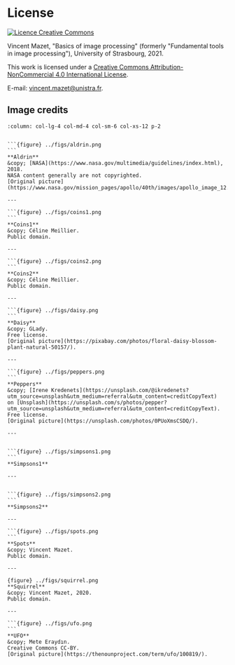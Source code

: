 # License

<a rel="license" href="http://creativecommons.org/licenses/by-nc/4.0/"><img alt="Licence Creative Commons" style="border-width:0" src="https://i.creativecommons.org/l/by-nc/4.0/88x31.png" /></a>
    
<span xmlns:cc="http://creativecommons.org/ns#" property="cc:attributionName">Vincent Mazet</span>,
"<span xmlns:dct="http://purl.org/dc/terms/" property="dct:title">Basics of image processing</span>"
(formerly "Fundamental tools in image processing"),
University of Strasbourg, 2021.

This work is licensed under a <a rel="license" href="http://creativecommons.org/licenses/by-nc/4.0/">Creative Commons Attribution-NonCommercial 4.0 International License</a>.

E-mail: <a href="mailto:vincent.mazet@unistra.fr">vincent.mazet@unistra.fr</a>.



## Image credits


````{panels}
:column: col-lg-4 col-md-4 col-sm-6 col-xs-12 p-2


```{figure} ../figs/aldrin.png
```
**Aldrin**
&copy; [NASA](https://www.nasa.gov/multimedia/guidelines/index.html), 2018.
NASA content generally are not copyrighted.
[Original picture](https://www.nasa.gov/mission_pages/apollo/40th/images/apollo_image_12.html)

---

```{figure} ../figs/coins1.png
```
**Coins1**
&copy; Céline Meillier.
Public domain.

---

```{figure} ../figs/coins2.png
```
**Coins2**
&copy; Céline Meillier.
Public domain.

---

```{figure} ../figs/daisy.png
```
**Daisy**
&copy; GLady.
Free license.
[Original picture](https://pixabay.com/photos/floral-daisy-blossom-plant-natural-50157/).

---

```{figure} ../figs/peppers.png
```
**Peppers**
&copy; [Irene Kredenets](https://unsplash.com/@ikredenets?utm_source=unsplash&utm_medium=referral&utm_content=creditCopyText)
on [Unsplash](https://unsplash.com/s/photos/pepper?utm_source=unsplash&utm_medium=referral&utm_content=creditCopyText).
Free license.
[Original picture](https://unsplash.com/photos/0PUoXmsCSDQ/).

---


```{figure} ../figs/simpsons1.png
```
**Simpsons1**

---


```{figure} ../figs/simpsons2.png
```
**Simpsons2**

---

```{figure} ../figs/spots.png
```
**Spots**
&copy; Vincent Mazet.
Public domain.

---

{figure} ../figs/squirrel.png
**Squirrel**
&copy; Vincent Mazet, 2020.
Public domain.

---

```{figure} ../figs/ufo.png
```
**UFO**
&copy; Mete Eraydın.
Creative Commons CC-BY.
[Original picture](https://thenounproject.com/term/ufo/100819/).

````







<!-- 

{figure} ../figs/greece.png
**Greece**
&copy; Daniel Seehausen.
Free license.
[Original picture](https://pixabay.com/illustrations/greece-map-black-only-greece-1613310/).



{figure} labs/santamonica.jpg
**SantaMonica**
&copy; Vincent Mazet, 2016.
Public domain.

{figure} ../figs/smiley-face.png

**Smiley-face**
&copy; Otakumo, 2013.
Creative Commons Attribution-Share Alike 3.0.
[Original picture](https://commons.wikimedia.org/wiki/File:Mistersmileyface.png).

-->